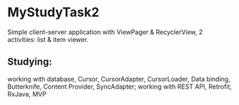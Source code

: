 # MyStudyTask2
Simple client-server application with ViewPager & RecyclerView, 2 activities: list & item viewer.
## Studying:
working with database, Cursor, CursorAdapter, CursorLoader, Data binding, Butterknife, Content Provider, SyncAdapter;
working with REST API, Retrofit, RxJava, MVP
